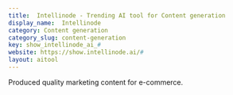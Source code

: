 ```yaml
---
title:  Intellinode - Trending AI tool for Content generation
display_name:  Intellinode
category: Content generation
category_slug: content-generation
key: show_intellinode_ai_#
website: https://show.intellinode.ai/#
layout: aitool
---
```


Produced quality marketing content for e-commerce.
